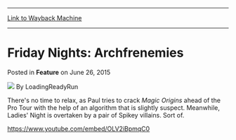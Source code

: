 
---
[Link to Wayback Machine](https://web.archive.org/web/20150627165405/http://magic.wizards.com/en/articles/archive/feature/friday-nights-archfrenemies-2015-06-26)

[_metadata_:wayback_url]:- "http://magic.wizards.com/en/articles/archive/feature/friday-nights-archfrenemies-2015-06-26"
[_metadata_:wayback_raw_url]:- "https://web.archive.org/web/20150627165405id_/http://magic.wizards.com/en/articles/archive/feature/friday-nights-archfrenemies-2015-06-26"
[_metadata_:wayback_capture_timestamp]:- "2015-06-27 16:54:05+00:00"
[_metadata_:generator]:- "Drupal 7 (http://drupal.org)"
[_metadata_:description]:- "Paul tries to crack Magic Origins ahead of the Pro Tour with the help of an algorithm that is slightly suspect."
[_metadata_:publish_date]:- "2015-06-26"
---


Friday Nights: Archfrenemies
============================



 Posted in **Feature**
 on June 26, 2015 






![](https://media.magic.wizards.com/styles/auth_small/public/images/person/lrrbiopic.png)
By LoadingReadyRun











There's no time to relax, as Paul tries to crack *Magic Origins* ahead of the Pro Tour with the help of an algorithm that is slightly suspect. Meanwhile, Ladies' Night is overtaken by a pair of Spikey villains. Sort of.


<https://www.youtube.com/embed/OLV2iBpmqC0>







